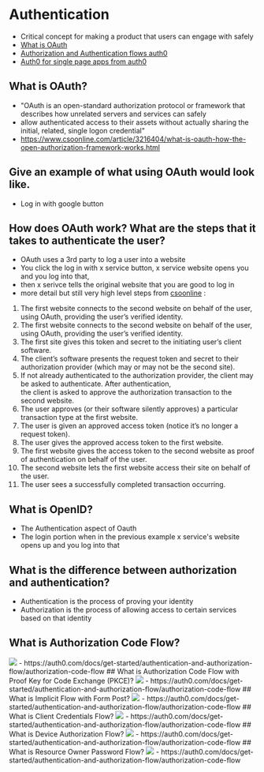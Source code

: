 # Authentication
- Critical concept for making a product that users can engage with safely 
- [What is OAuth](https://www.csoonline.com/article/3216404/what-is-oauth-how-the-open-authorization-framework-works.html)
- [Authorization and Authentication flows auth0](https://auth0.com/docs/flows)
- [Auth0 for single page apps from auth0](https://auth0.com/docs/libraries/auth0-react)
## What is OAuth?
- "OAuth is an open-standard authorization protocol or framework that describes how unrelated servers and services can safely
-  allow authenticated access to their assets without actually sharing the initial, related, single logon credential"
-   https://www.csoonline.com/article/3216404/what-is-oauth-how-the-open-authorization-framework-works.html
## Give an example of what using OAuth would look like.
- Log in with google button 
## How does OAuth work? What are the steps that it takes to authenticate the user?
- OAuth uses a 3rd party to log a user into a website
- You click the log in with x service button, x service website opens you and you log into that, 
- then x serivce tells the original website that you are good to log in 
- more detail but still very high level steps from [csoonline](https://www.csoonline.com/article/3216404/what-is-oauth-how-the-open-authorization-framework-works.html) :
1. The first website connects to the second website on behalf of the user, using OAuth, providing the user’s verified identity.
2. The first website connects to the second website on behalf of the user, using OAuth, providing the user’s verified identity.
3. The first site gives this token and secret to the initiating user’s client software.
4. The client’s software presents the request token and secret to their authorization provider (which may or may not be the second site).
5. If not already authenticated to the authorization provider, the client may be asked to authenticate. After authentication, <br> the client is asked to approve the authorization transaction to the second website.
6. The user approves (or their software silently approves) a particular transaction type at the first website.
7. The user is given an approved access token (notice it’s no longer a request token).
8. The user gives the approved access token to the first website.
9. The first website gives the access token to the second website as proof of authentication on behalf of the user.
10. The second website lets the first website access their site on behalf of the user.
11. The user sees a successfully completed transaction occurring.
## What is OpenID?
- The Authentication aspect of Oauth
- The login portion when in the previous example x service's website opens up and you log into that
## What is the difference between authorization and authentication?
- Authentication is the process of proving your identity
- Authorization is the process of allowing access to certain services based on that identity
## What is Authorization Code Flow?
<img src ="https://i.imgur.com/3TTPEIG.png" />
- https://auth0.com/docs/get-started/authentication-and-authorization-flow/authorization-code-flow
## What is Authorization Code Flow with Proof Key for Code Exchange (PKCE)?
<img src = "https://i.imgur.com/c4mCUqk.png"/>
- https://auth0.com/docs/get-started/authentication-and-authorization-flow/authorization-code-flow
## What is Implicit Flow with Form Post?
<img src ="https://i.imgur.com/tvW9uVm.png" />
- https://auth0.com/docs/get-started/authentication-and-authorization-flow/authorization-code-flow
## What is Client Credentials Flow?
<img src="https://i.imgur.com/E4Ak9rO.png" />
- https://auth0.com/docs/get-started/authentication-and-authorization-flow/authorization-code-flow
## What is Device Authorization Flow?
<img src ="https://i.imgur.com/vLExdtH.png" />
- https://auth0.com/docs/get-started/authentication-and-authorization-flow/authorization-code-flow
## What is Resource Owner Password Flow?
<img src ="https://i.imgur.com/jHdFcKy.png" />
- https://auth0.com/docs/get-started/authentication-and-authorization-flow/authorization-code-flow
